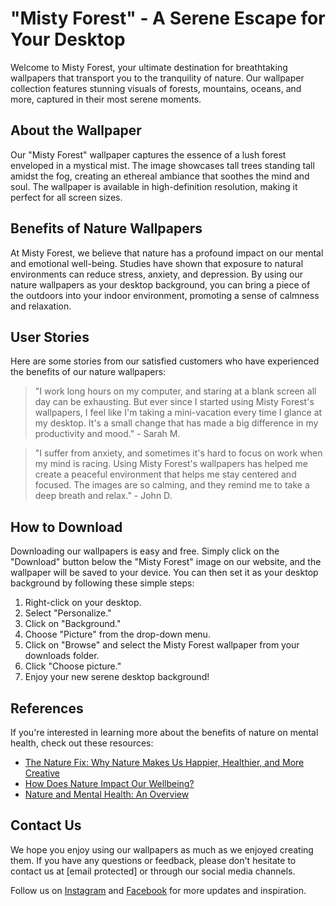 <!--
Write me content for website with wallpaper which alt text is:

"A forest with a misty background"

The name/title of the page should not be 1:1 copy of the alt text but rather a real content of the website which is using this wallpaper.

- Use markdown format 
- Start with the heading
- The content should look like a real website 
- Include real sections like references, contact, user stories, etc. use things relevant to the page purpose.
- Feel free to use structure like headings, bullets, numbering, blockquotes, paragraphs, horizontal lines, etc.
- You can use formatting like bold or _italic_
- You can include UTF-8 emojis
- Links should be only #hash anchors (and you can refer to the document itself)
- Do not include images
-->

<!--font:"Montserrat"-->

# "Misty Forest" - A Serene Escape for Your Desktop

Welcome to Misty Forest, your ultimate destination for breathtaking wallpapers that transport you to the tranquility of nature. Our wallpaper collection features stunning visuals of forests, mountains, oceans, and more, captured in their most serene moments.

## About the Wallpaper

Our "Misty Forest" wallpaper captures the essence of a lush forest enveloped in a mystical mist. The image showcases tall trees standing tall amidst the fog, creating an ethereal ambiance that soothes the mind and soul. The wallpaper is available in high-definition resolution, making it perfect for all screen sizes.

## Benefits of Nature Wallpapers

At Misty Forest, we believe that nature has a profound impact on our mental and emotional well-being. Studies have shown that exposure to natural environments can reduce stress, anxiety, and depression. By using our nature wallpapers as your desktop background, you can bring a piece of the outdoors into your indoor environment, promoting a sense of calmness and relaxation.

## User Stories

Here are some stories from our satisfied customers who have experienced the benefits of our nature wallpapers:

> "I work long hours on my computer, and staring at a blank screen all day can be exhausting. But ever since I started using Misty Forest's wallpapers, I feel like I'm taking a mini-vacation every time I glance at my desktop. It's a small change that has made a big difference in my productivity and mood." - Sarah M.

> "I suffer from anxiety, and sometimes it's hard to focus on work when my mind is racing. Using Misty Forest's wallpapers has helped me create a peaceful environment that helps me stay centered and focused. The images are so calming, and they remind me to take a deep breath and relax." - John D.

## How to Download

Downloading our wallpapers is easy and free. Simply click on the "Download" button below the "Misty Forest" image on our website, and the wallpaper will be saved to your device. You can then set it as your desktop background by following these simple steps:

1. Right-click on your desktop.
2. Select "Personalize."
3. Click on "Background."
4. Choose "Picture" from the drop-down menu.
5. Click on "Browse" and select the Misty Forest wallpaper from your downloads folder.
6. Click "Choose picture."
7. Enjoy your new serene desktop background!

## References

If you're interested in learning more about the benefits of nature on mental health, check out these resources:

- [The Nature Fix: Why Nature Makes Us Happier, Healthier, and More Creative](#)
- [How Does Nature Impact Our Wellbeing?](#)
- [Nature and Mental Health: An Overview](#)

## Contact Us

We hope you enjoy using our wallpapers as much as we enjoyed creating them. If you have any questions or feedback, please don't hesitate to contact us at [email protected] or through our social media channels.

Follow us on [Instagram](#) and [Facebook](#) for more updates and inspiration.

